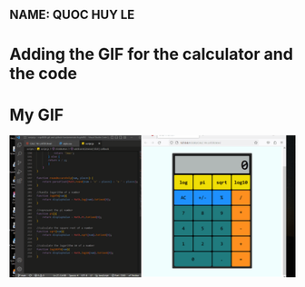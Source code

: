 ## NAME: QUOC HUY LE

# Adding the GIF for the calculator and the code

# My GIF

![](https://github.com/cop4808-spring-2023-fullstack-web/cop4808-git-and-github-fundamentals-huyle892/blob/main/CalculatorGif.gif)
